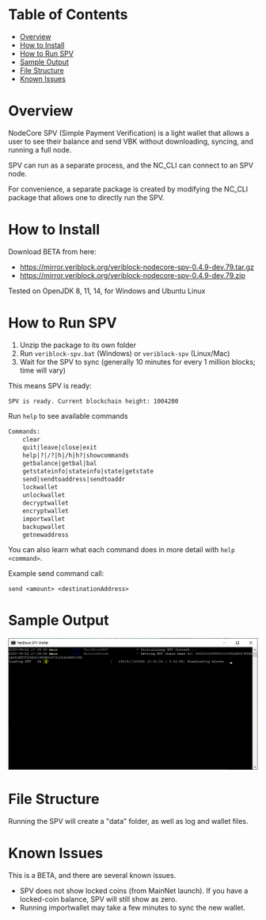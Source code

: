 # Table of Contents
* [Overview](#overview)
* [How to Install](#how-to-install)
* [How to Run SPV](#how-to-run-spv)
* [Sample Output](#sample-output)
* [File Structure](#file-structure)
* [Known Issues](#known-issues)

# Overview

NodeCore SPV (Simple Payment Verification) is a light wallet that allows a user to see their balance and send VBK without downloading, syncing, and running a full node.

SPV can run as a separate process, and the NC_CLI can connect to an SPV node.

For convenience, a separate package is created by modifying the NC_CLI package that allows one to directly run the SPV.

# How to Install

Download BETA from here:

* https://mirror.veriblock.org/veriblock-nodecore-spv-0.4.9-dev.79.tar.gz
* https://mirror.veriblock.org/veriblock-nodecore-spv-0.4.9-dev.79.zip

Tested on OpenJDK 8, 11, 14, for Windows and Ubuntu Linux

# How to Run SPV

1. Unzip the package to its own folder
2. Run `veriblock-spv.bat` (Windows) or `veriblock-spv` (Linux/Mac)
3. Wait for the SPV to sync (generally 10 minutes for every 1 million blocks; time will vary)

This means SPV is ready:
```
SPV is ready. Current blockchain height: 1004200
```
Run `help` to see available commands
```
Commands:
    clear
    quit|leave|close|exit
    help|?|/?|h|/h|h?|showcommands
    getbalance|getbal|bal
    getstateinfo|stateinfo|state|getstate
    send|sendtoaddress|sendtoaddr
    lockwallet
    unlockwallet
    decryptwallet
    encryptwallet
    importwallet
    backupwallet
    getnewaddress
```
You can also learn what each command does in more detail with `help <command>`.

Example send command call:
```
send <amount> <destinationAddress>
```

# Sample Output
![ready](doc/sample.png)

# File Structure

Running the SPV will create a "data" folder, as well as log and wallet files.

# Known Issues

This is a BETA, and there are several known issues.

* SPV does not show locked coins (from MainNet launch). If you have a locked-coin balance, SPV will still show as zero.
* Running importwallet may take a few minutes to sync the new wallet.
